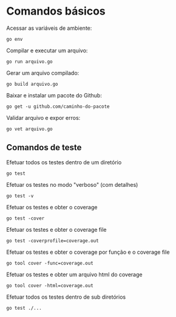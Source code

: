# Comandos básicos

Acessar as variáveis de ambiente:
```
go env
```

Compilar e executar um arquivo:
```
go run arquivo.go
```

Gerar um arquivo compilado:
```
go build arquivo.go
```

Baixar e instalar um pacote do Github:
```
go get -u github.com/caminho-do-pacote
```

Validar arquivo e expor erros:
```
go vet arquivo.go
```


## Comandos de teste

Efetuar todos os testes dentro de um diretório
```
go test
```

Efetuar os testes no modo "verboso" (com detalhes)
```
go test -v
```

Efetuar os testes e obter o coverage
```
go test -cover
```

Efetuar os testes e obter o coverage file
```
go test -coverprofile=coverage.out
```

Efetuar os testes e obter o coverage por função e o coverage file
```
go tool cover -func=coverage.out
```

Efetuar os testes e obter um arquivo html do coverage
```
go tool cover -html=coverage.out
```

Efetuar todos os testes dentro de sub diretórios
```
go test ./...
```